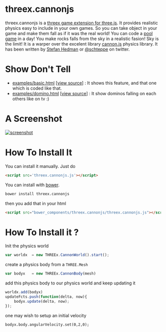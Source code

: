 threex.cannonjs
===============

threex.cannonjs  is a [threex game extension for three.js](http://jeromeetienne.github.io/threex/). It provides realistic physics easy to include in your own games. So you can take object in your game and make them fall as if it was the real world! You can code a [pool game](http://en.wikipedia.org/wiki/Pool_\(cue_sports\)) in a day! You make rocks falls from the sky in a realistic fasion! Sky is the limit! 
It is a warper over the excelent library [cannon.js](http://cannonjs.org/) physics library. It has been written by [Stefan Hedman](http://steffe.se/) or [@schteppe](https://twitter.com/schteppe) on twitter.

Show Don't Tell
===============
* [examples/basic.html](http://jeromeetienne.github.io/threex.cannonjs/examples/basic.html)
\[[view source](https://github.com/jeromeetienne/threex.cannonjs/blob/master/examples/basic.html)\] :
It shows this feature, and that one which is coded like that.
* [examples/domino.html](http://jeromeetienne.github.io/threex.cannonjs/examples/domino.html)
\[[view source](https://github.com/jeromeetienne/threex.cannonjs/blob/master/examples/domino.html)\] :
It show dominos falling on each others like on tv :)

A Screenshot
============
[![screenshot](https://raw.githubusercontent.com/jeromeetienne/threex.cannonjs/master/examples/images/screenshot-threex-cannonjs-512x512.jpg)](http://jeromeetienne.github.io/threex.cannonjs/examples/domino.html)

How To Install It
=================

You can install it manually. Just do 

```html
<script src='threex.cannonjs.js'></script>
```

You can install with [bower](http://bower.io/).

```bash
bower install threex.cannonjs
```

then you add that in your html

```html
<script src="bower_components/threex.cannonjs/threex.cannonjs.js"></script>
```


How To Install it ?
===================
Init the physics world

```javascript
var worldx	= new THREEx.CannonWorld().start();
```

create a physics body from a ```THREE.Mesh```

```javascript
var bodyx	= new THREEx.CannonBody(mesh)
```

add this physics body to our physics world and keep updating it

```javascript
worldx.add(bodyx)
updateFcts.push(function(delta, now){
	bodyx.update(delta, now);		
});
```
	
one may wish to setup an initial velocity

```javacript
bodyx.body.angularVelocity.set(0,2,0);
```
